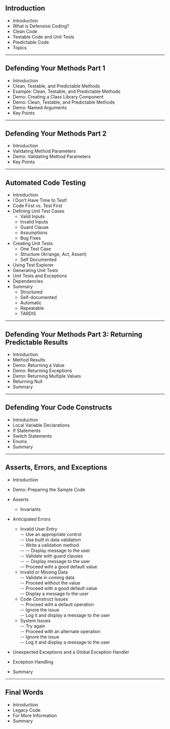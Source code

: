 ## Introduction  
- Introduction  
- What is Defensive Coding?  
- Clean Code  
- Testable Code and Unit Tests  
- Predictable Code  
- Topics  
---  
## Defending Your Methods Part 1  
- Introduction  
- Clean, Testable, and Predictable Methods  
- Example: Clean, Testable, and Predictable Methods 
- Demo: Creating a Class Library Component  
- Demo: Clean, Testable, and Predictable Methods  
- Demo: Named Arguments  
- Key Points  
---  
## Defending Your Methods Part 2  
- Introduction  
- Validating Method Parameters  
- Demo: Validating Method Parameters  
- Key Points  
---  
## Automated Code Testing  
- Introduction  
- I Don't Have Time to Test!  
- Code First vs. Test First  
- Defining Unit Test Cases  
  - Valid Inputs  
  - Invalid Inputs  
  - Guard Clause  
  - Assumptions  
  - Bug Fixes  
- Creating Unit Tests  
  - One Test Case  
  - Structure (Arrange, Act, Assert)  
  - Self Documented  
- Using Test Explorer  
- Generating Unit Tests  
- Unit Tests and Exceptions  
- Dependencies  
- Summary  
  - Structured  
  - Self-documented  
  - Automatic  
  - Repeatable  
  - TARDIS  
---  
## Defending Your Methods Part 3: Returning Predictable Results  
- Introduction  
- Method Results  
- Demo: Returning a Value  
- Demo: Returning Exceptions  
- Demo: Returning Multiple Values  
- Returning Null  
- Summary  
---  
## Defending Your Code Constructs  
- Introduction  
- Local Variable Declarations  
- If Statements  
- Switch Statements  
- Enums  
- Summary  
---  
## Asserts, Errors, and Exceptions  
- Introduction  
- Demo: Preparing the Sample Code  
- Asserts  
  - Invariants  
- Anticipated Errors  
  - Invalid User Entry  
    -- Use an appropriate control  
    -- Use built in data validation  
    -- Write a validation method  
    -- -- Display message to the user  
    -- Validate with guard clauses  
    -- -- Display message to the user  
    -- Proceed wiht a good default value  
  - Invalid or Missing Data  
    -- Validate in coming data  
    -- Proceed without the value  
    -- Proceed with a good default value  
    -- Display a message to the user  
  - Code Construct Issues  
    -- Proceed wiht a default operation  
    -- Ignore the issue  
    -- Log it and display a message to the user  
  - System Issues  
    -- Try again  
    -- Proceed with an alternate operation  
    -- Ignore the issue  
    -- Log it and display a message to the user  
    
- Unexpected Exceptions and a Global Exception Handler  
- Exception Handling  
- Summary  
---  
## Final Words  
- Introduction  
- Legacy Code  
- For More Information  
- Summary  

